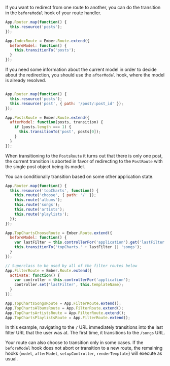 If you want to redirect from one route to another, you can do the transition in
the `beforeModel` hook of your route handler.

```javascript
App.Router.map(function() {
  this.resource('posts');
});

App.IndexRoute = Ember.Route.extend({
  beforeModel: function() {
    this.transitionTo('posts');
  }
});
```

If you need some information about the current model in order to decide about
the redirection, you should use the `afterModel` hook, where the model is
already resolved.

```javascript

App.Router.map(function() {
  this.resource('posts');
  this.resource('post', { path: '/post/:post_id' });
});

App.PostsRoute = Ember.Route.extend({
  afterModel: function(posts, transition) {
    if (posts.length === 1) {
      this.transitionTo('post', posts[0]);
    }
  }
});
```

When transitioning to the `PostsRoute` it turns out that there is only one post,
the current transition is aborted in favor of redirecting to the `PostRoute`
with the single post object being its model.

You can conditionally transition based on some other application state.

```javascript
App.Router.map(function() {
  this.resource('topCharts', function() {
    this.route('choose', { path: '/' });
    this.route('albums');
    this.route('songs');
    this.route('artists');
    this.route('playlists');
  });
});

App.TopChartsChooseRoute = Ember.Route.extend({
  beforeModel: function() {
    var lastFilter = this.controllerFor('application').get('lastFilter');
    this.transitionTo('topCharts.' + lastFilter || 'songs');
  }
});

// Superclass to be used by all of the filter routes below
App.FilterRoute = Ember.Route.extend({
  activate: function() {
    var controller = this.controllerFor('application');
    controller.set('lastFilter', this.templateName);
  }
});

App.TopChartsSongsRoute = App.FilterRoute.extend();
App.TopChartsAlbumsRoute = App.FilterRoute.extend();
App.TopChartsArtistsRoute = App.FilterRoute.extend();
App.TopChartsPlaylistsRoute = App.FilterRoute.extend();
```

In this example, navigating to the `/` URL immediately transitions into
the last filter URL that the user was at. The first time, it transitions
to the `/songs` URL.

Your route can also choose to transition only in some cases. If the
`beforeModel` hook does not abort or transition to a new route, the remaining
hooks (`model`, `afterModel`, `setupController`, `renderTemplate`) will execute
as usual.
